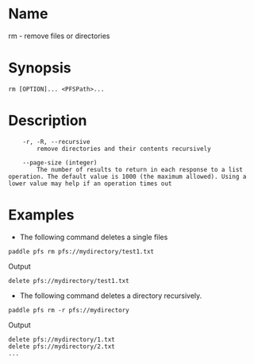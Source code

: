 # Name  
rm - remove files or directories

# Synopsis
```
rm [OPTION]... <PFSPath>...
```

# Description

```
	-r, -R, --recursive 
		remove directories and their contents recursively

	--page-size (integer) 
		The number of results to return in each response to a list operation. The default value is 1000 (the maximum allowed). Using a lower value may help if an operation times out	
```

# Examples
- The following command deletes a single files

```
paddle pfs rm pfs://mydirectory/test1.txt
```

Output

```
delete pfs://mydirectory/test1.txt
```


- The following command deletes a  directory recursively.

```
paddle pfs rm -r pfs://mydirectory
```

Output

```
delete pfs://mydirectory/1.txt
delete pfs://mydirectory/2.txt
...
```

